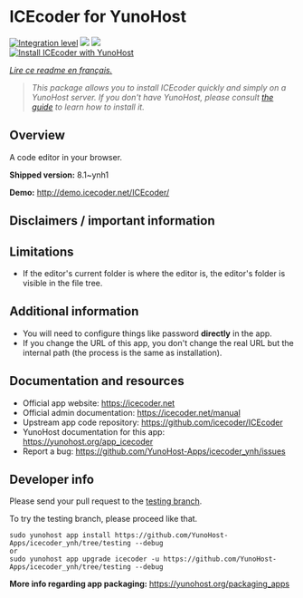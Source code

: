 <!--
N.B.: This README was automatically generated by https://github.com/YunoHost/apps/tree/master/tools/README-generator
It shall NOT be edited by hand.
-->

# ICEcoder for YunoHost

[![Integration level](https://dash.yunohost.org/integration/icecoder.svg)](https://dash.yunohost.org/appci/app/icecoder) ![](https://ci-apps.yunohost.org/ci/badges/icecoder.status.svg) ![](https://ci-apps.yunohost.org/ci/badges/icecoder.maintain.svg)  
[![Install ICEcoder with YunoHost](https://install-app.yunohost.org/install-with-yunohost.svg)](https://install-app.yunohost.org/?app=icecoder)

*[Lire ce readme en français.](./README_fr.md)*

> *This package allows you to install ICEcoder quickly and simply on a YunoHost server.
If you don't have YunoHost, please consult [the guide](https://yunohost.org/#/install) to learn how to install it.*

## Overview

A code editor in your browser.



**Shipped version:** 8.1~ynh1

**Demo:** http://demo.icecoder.net/ICEcoder/

## Disclaimers / important information

## Limitations

* If the editor's current folder is where the editor is, the editor's folder is visible in the file tree.

## Additional information

* You will need to configure things like password **directly** in the app.
* If you change the URL of this app, you don't change the real URL but the internal path (the process is the same as installation).

## Documentation and resources

* Official app website: https://icecoder.net
* Official admin documentation: https://icecoder.net/manual
* Upstream app code repository: https://github.com/icecoder/ICEcoder
* YunoHost documentation for this app: https://yunohost.org/app_icecoder
* Report a bug: https://github.com/YunoHost-Apps/icecoder_ynh/issues

## Developer info

Please send your pull request to the [testing branch](https://github.com/YunoHost-Apps/icecoder_ynh/tree/testing).

To try the testing branch, please proceed like that.
```
sudo yunohost app install https://github.com/YunoHost-Apps/icecoder_ynh/tree/testing --debug
or
sudo yunohost app upgrade icecoder -u https://github.com/YunoHost-Apps/icecoder_ynh/tree/testing --debug
```

**More info regarding app packaging:** https://yunohost.org/packaging_apps